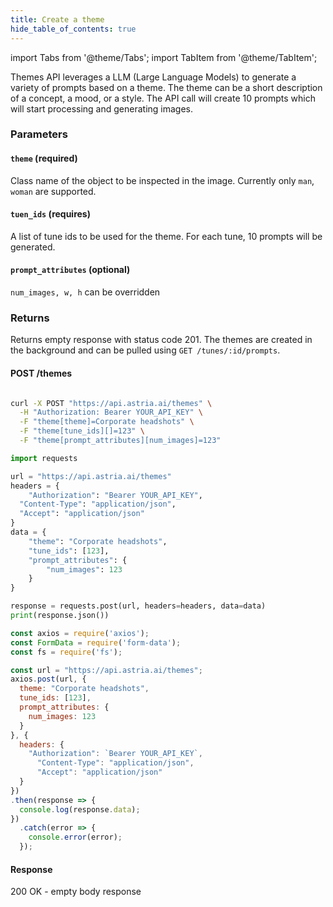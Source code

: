 ```yaml
---
title: Create a theme
hide_table_of_contents: true
---
```


import Tabs from '@theme/Tabs';
import TabItem from '@theme/TabItem';

<div className="api-method">
<div>

Themes API leverages a LLM (Large Language Models) to generate a variety of prompts based on a theme. The theme can be a short description of a concept, a mood, or a style. The API call will create 10 prompts which will start processing and generating images.

### Parameters

#### `theme` (required)
Class name of the object to be inspected in the image. Currently only `man`, `woman` are supported.

#### `tuen_ids` (requires)
A list of tune ids to be used for the theme. For each tune, 10 prompts will be generated.

#### `prompt_attributes` (optional)
`num_images, w, h` can be overridden


### Returns
Returns empty response with status code 201. The themes are created in the background and can be pulled using `GET /tunes/:id/prompts`.


</div>
<div>

#### POST /themes
<Tabs groupId="lang">
  <TabItem value="curl" label="cURL" default>

```bash showLineNumbers

curl -X POST "https://api.astria.ai/themes" \
  -H "Authorization: Bearer YOUR_API_KEY" \
  -F "theme[theme]=Corporate headshots" \
  -F "theme[tune_ids][]=123" \
  -F "theme[prompt_attributes][num_images]=123"
````

  </TabItem> 
  <TabItem value="python" label="Python">

```python
import requests

url = "https://api.astria.ai/themes"
headers = {
    "Authorization": "Bearer YOUR_API_KEY",
  "Content-Type": "application/json",
  "Accept": "application/json"
}
data = {
    "theme": "Corporate headshots",
    "tune_ids": [123],
    "prompt_attributes": {
        "num_images": 123
    }
}

response = requests.post(url, headers=headers, data=data)
print(response.json())
```

  </TabItem>
  <TabItem value="javascript" label="Node.js">

```javascript
const axios = require('axios');
const FormData = require('form-data');
const fs = require('fs');

const url = "https://api.astria.ai/themes";
axios.post(url, {
  theme: "Corporate headshots",
  tune_ids: [123],
  prompt_attributes: {
    num_images: 123
  }
}, {
  headers: {
    "Authorization": `Bearer YOUR_API_KEY`,
      "Content-Type": "application/json",
      "Accept": "application/json"
  }
})
.then(response => {
  console.log(response.data);
})
  .catch(error => {
    console.error(error);
  });
````

</TabItem> 
</Tabs> 

#### Response

200 OK - empty body response

</div>
</div>
